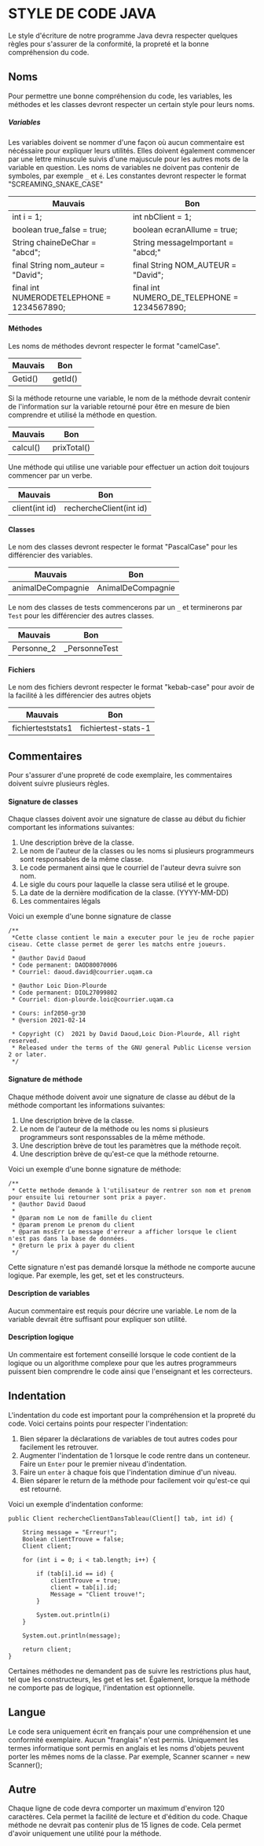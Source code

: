 # STYLE DE CODE JAVA

Le style d'écriture de notre programme Java devra respecter quelques règles pour s'assurer de la conformité, la propreté et la bonne compréhension du code.

## Noms

Pour permettre une bonne compréhension du code, les variables, les méthodes et les classes devront respecter un certain style pour leurs noms.

##### Variables

Les variables doivent se nommer d'une façon où aucun commentaire est nécéssaire pour expliquer leurs utilités. Elles doivent également commencer par une lettre minuscule suivis d'une majuscule pour les autres mots de la variable en question. Les noms de variables ne doivent pas contenir de symboles, par exemple `_` et `é`. Les constantes devront respecter le format "SCREAMING_SNAKE_CASE"

Mauvais | Bon 
--- | --- 
int i = 1; | int nbClient = 1;
boolean true_false = true; | boolean ecranAllume = true;
String chaineDeChar = "abcd"; | String messageImportant = "abcd;"
final String nom_auteur = "David"; | final String NOM_AUTEUR = "David";
final int NUMERODETELEPHONE = 1234567890; | final int NUMERO_DE_TELEPHONE = 1234567890;

#### Méthodes

Les noms de méthodes devront respecter le format "camelCase".

Mauvais |  Bon
--- | --- 
Getid() | getId()


Si la méthode retourne une variable, le nom de la méthode devrait contenir de l'information sur la variable retourné pour être en mesure de bien comprendre et utilisé la méthode en question.

Mauvais |  Bon
--- | --- 
calcul() | prixTotal()

Une méthode qui utilise une variable pour effectuer un action doit toujours commencer par un verbe. 

Mauvais |  Bon
--- | --- 
client(int id) | rechercheClient(int id)


#### Classes

Le nom des classes devront respecter le format "PascalCase" pour les différencier des variables.

Mauvais |  Bon
--- | --- 
animalDeCompagnie | AnimalDeCompagnie


Le nom des classes de tests commencerons par un `_` et terminerons par `Test` pour les différencier des autres classes.

Mauvais |  Bon
--- | --- 
Personne_2 | _PersonneTest


#### Fichiers 

Le nom des fichiers devront respecter le format "kebab-case" pour avoir de la facilité à les différencier des autres objets

Mauvais |  Bon
--- | --- 
fichierteststats1 | fichiertest-stats-1

## Commentaires

Pour s'assurer d'une propreté de code exemplaire, les commentaires doivent suivre plusieurs règles.

#### Signature de classes

Chaque classes doivent avoir une signature de classe au début du fichier comportant les informations suivantes:
1. Une description brève de la classe.
2. Le nom de l'auteur de la classes ou les noms si plusieurs programmeurs sont responsables de la même classe.
3. Le code permanent ainsi que le courriel de l'auteur devra suivre son nom.
4. Le sigle du cours pour laquelle la classe sera utilisé et le groupe.
5. La date de la dernière modification de la classe. (YYYY-MM-DD)
6. Les commentaires légals

Voici un exemple d'une bonne signature de classe

```
/** 
 *Cette classe contient le main a executer pour le jeu de roche papier ciseau. Cette classe permet de gerer les matchs entre joueurs.
 *
 * @author David Daoud
 * Code permanent: DAOD80070006
 * Courriel: daoud.david@courrier.uqam.ca

 * @author Loic Dion-Plourde
 * Code permanent: DIOL27099802
 * Courriel: dion-plourde.loic@courrier.uqam.ca

 * Cours: inf2050-gr30
 * @version 2021-02-14
 
 * Copyright (C)  2021 by David Daoud,Loic Dion-Plourde, All right reserved.
 * Released under the terms of the GNU general Public License version 2 or later.
 */
```

#### Signature de méthode

Chaque méthode doivent avoir une signature de classe au début de la méthode comportant les informations suivantes:

1. Une description brève de la classe.
2. Le nom de l'auteur de la méthode ou les noms si plusieurs programmeurs sont responssables de la même méthode.
3. Une description brève de tout les paramètres que la méthode reçoit.
4. Une description brève de qu'est-ce que la méthode retourne.

Voici un exemple d'une bonne signature de méthode:

```
/**
 * Cette methode demande à l'utilisateur de rentrer son nom et prenom pour ensuite lui retourner sont prix a payer.
 * @author David Daoud
 * 
 * @param nom Le nom de famille du client
 * @param prenom Le prenom du client
 * @param mssErr Le message d'erreur a afficher lorsque le client n'est pas dans la base de données.
 * @return le prix à payer du client
 */
```

Cette signature n'est pas demandé lorsque la méthode ne comporte aucune logique. Par exemple, les get, set et les constructeurs.

#### Description de variables

Aucun commentaire est requis pour décrire une variable. Le nom de la variable devrait être suffisant pour expliquer son utilité.

#### Description logique

Un commentaire est fortement conseillé lorsque le code contient de la logique ou un algorithme complexe pour que les autres programmeurs puissent bien comprendre le code ainsi que l'enseignant et les correcteurs.


## Indentation

L'indentation du code est important pour la compréhension et la propreté du code. Voici certains points pour respecter l'indentation:

1. Bien séparer la déclarations de variables de tout autres codes pour facilement les retrouver.
2. Augmenter l'indentation de 1 lorsque le code rentre dans un conteneur. Faire un `Enter` pour le premier niveau d'indentation.
3. Faire un `enter` à chaque fois que l'indentation diminue d'un niveau.
4. Bien séparer le return de la méthode pour facilement voir qu'est-ce qui est retourné.



Voici un exemple d'indentation conforme:

```
public Client rechercheClientDansTableau(Client[] tab, int id) {
    
    String message = "Erreur!";
    Boolean clientTrouve = false;
    Client client;
    
    for (int i = 0; i < tab.length; i++) {
    
        if (tab[i].id == id) {
            clientTrouve = true;
            client = tab[i].id;
            Message = "Client trouve!";
        }
        
        System.out.println(i)
    }
    
    System.out.println(message);

    return client;
}
```

Certaines méthodes ne demandent pas de suivre les restrictions plus haut, tel que les constructeurs, les get et les set. Également, lorsque la méthode ne comporte pas de logique, l'indentation est optionnelle.

## Langue

Le code sera uniquement écrit en français pour une compréhension et une conformité exemplaire. Aucun "franglais" n'est permis. Uniquement les termes informatique sont permis en anglais et les noms d'objets peuvent porter les mêmes noms de la classe. Par exemple, Scanner scanner = new Scanner();

## Autre

Chaque ligne de code devra comporter un maximum d'environ 120 caractères. Cela permet la facilité de lecture et d'édition du code. Chaque méthode ne devrait pas contenir plus de 15 lignes de code. Cela permet d'avoir uniquement une utilité pour la méthode. 
